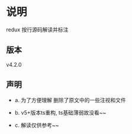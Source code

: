 # 说明

redux 按行源码解读并标注

## 版本

v4.2.0

## 声明

  * a. 为了方便理解 删除了原文中的一些注视和文件

  * b. v5+版本ts重构, ts基础薄弱故没看~~

  * c. 解读仅供参考~~